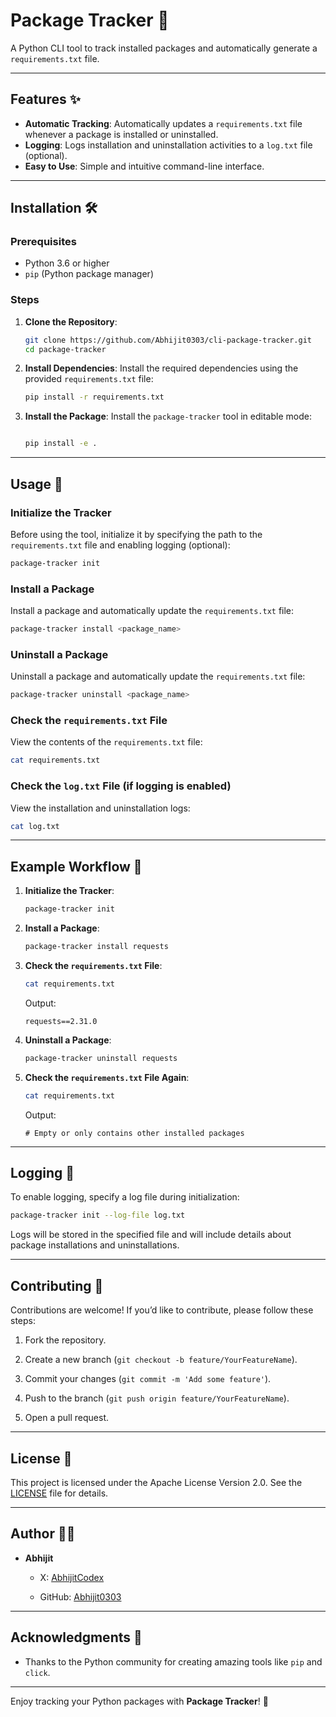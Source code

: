 # Package Tracker 🚀

A Python CLI tool to track installed packages and automatically generate a `requirements.txt` file.

---

## Features ✨

- **Automatic Tracking**: Automatically updates a `requirements.txt` file whenever a package is installed or uninstalled.
- **Logging**: Logs installation and uninstallation activities to a `log.txt` file (optional).
- **Easy to Use**: Simple and intuitive command-line interface.

---

## Installation 🛠️

### Prerequisites

- Python 3.6 or higher
- `pip` (Python package manager)

### Steps

1. **Clone the Repository**:

   ```bash
   git clone https://github.com/Abhijit0303/cli-package-tracker.git
   cd package-tracker
   ```

1. **Install Dependencies**:
   Install the required dependencies using the provided `requirements.txt` file:

   ```bash
   pip install -r requirements.txt
   ```

1. **Install the Package**:
   Install the `package-tracker` tool in editable mode:

   ```bash

   pip install -e .
   ```

---

## Usage 🚀

### Initialize the Tracker

Before using the tool, initialize it by specifying the path to the `requirements.txt` file and enabling logging (optional):

```bash
package-tracker init
```

### Install a Package

Install a package and automatically update the `requirements.txt` file:

```bash
package-tracker install <package_name>
```

### Uninstall a Package

Uninstall a package and automatically update the `requirements.txt` file:

```bash
package-tracker uninstall <package_name>
```

### Check the `requirements.txt` File

View the contents of the `requirements.txt` file:

```basH
cat requirements.txt
```

### Check the `log.txt` File (if logging is enabled)

View the installation and uninstallation logs:

```bash
cat log.txt
```

---

## Example Workflow 📝

1.  **Initialize the Tracker**:

    ```bash
    package-tracker init
    ```

2.  **Install a Package**:

    ```bash
    package-tracker install requests
    ```

3.  **Check the `requirements.txt` File**:

    ```bash
    cat requirements.txt
    ```

    Output:

        requests==2.31.0

4.  **Uninstall a Package**:

    ```bash
    package-tracker uninstall requests
    ```

5.  **Check the `requirements.txt` File Again**:

    ```bash
    cat requirements.txt
    ```

    Output:

        # Empty or only contains other installed packages

---

## Logging 📜

To enable logging, specify a log file during initialization:

```bash
package-tracker init --log-file log.txt
```

Logs will be stored in the specified file and will include details about package installations and uninstallations.

---

## Contributing 🤝

Contributions are welcome! If you’d like to contribute, please follow these steps:

1.  Fork the repository.

2.  Create a new branch (`git checkout -b feature/YourFeatureName`).

3.  Commit your changes (`git commit -m 'Add some feature'`).

4.  Push to the branch (`git push origin feature/YourFeatureName`).

5.  Open a pull request.

---

## License 📄

This project is licensed under the Apache License Version 2.0. See the [LICENSE](https://github.com/Abhijit0303/cli-package-tracker/blob/d2af9c71a168222542780ca6480250d2701ec4e3/LICENSE) file for details.

---

## Author 👨‍💻

- **Abhijit**

  - X: [AbhijitCodex](https://x.com/AbhijitCodex)

  - GitHub: [Abhijit0303](https://github.com/Abhijit0303)

---

## Acknowledgments 🙏

- Thanks to the Python community for creating amazing tools like `pip` and `click`.

---

Enjoy tracking your Python packages with **Package Tracker**! 🎉
